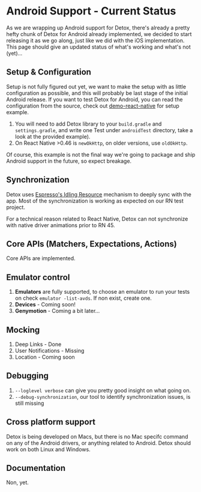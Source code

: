 # Android Support - Current Status

As we are wrapping up Android support for Detox, there's already a pretty hefty chunk of Detox for Android already implemented, we decided to start releasing it as we go along, just like we did with the iOS implementation.
This page should give an updated status of what's working and what's not (yet)...


## Setup & Configuration
Setup is not fully figured out yet, we want to make the setup with as little configuration as possible, and this will probably be last stage of the initial Android release.
If you want to test Detox for Android, you can read the configuration from the source, check out [demo-react-native](../examples/demo-react-native) for setup example.

1. You will need to add Detox library to your `build.gradle` and `settings.gradle`, and write one Test under `androidTest` directory, take a look at the provided example).
2. On React Native >0.46 is `newOkHttp`, on older versions, use `oldOkHttp`.

Of course, this example is not the final way we're going to package and ship Android support in the future, so expect breakage.

## Synchronization
Detox uses [Espresso's Idling Resource](https://developer.android.com/training/testing/espresso/idling-resource.html) mechanism to deeply sync with the app.
Most of the synchronization is working as expected on our RN test project.

For a technical reason related to React Native, Detox can not synchronize with native driver animations prior to RN 45.

## Core APIs (Matchers, Expectations, Actions)
Core APIs are implemented.

## Emulator control
1. **Emulators** are fully supported, to choose an emulator to run your tests on check `emulator -list-avds`. If non exist, create one.
2. **Devices** - Coming soon!
3. **Genymotion** -  Coming a bit later...

## Mocking
1. Deep Links - Done
2. User Notifications - Missing
3. Location - Coming soon

## Debugging
1. `--loglevel verbose` can give you pretty good insight on what going on.
2. `--debug-synchronization`, our tool to identify synchronization issues, is still missing

## Cross platform support
Detox is being developed on Macs, but there is no Mac specifc command on any of the Android drivers, or anything related to Android. Detox should work on both Linux and Windows.

## Documentation
Non, yet.

